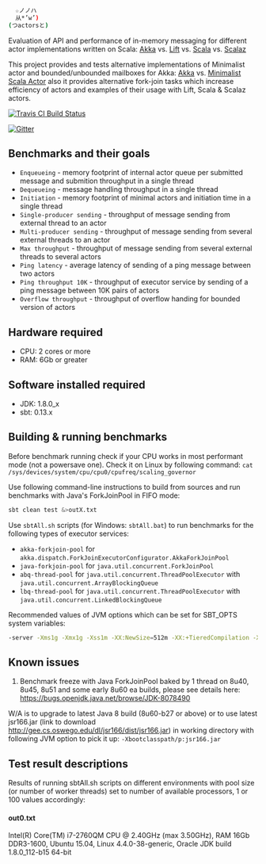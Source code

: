 ```sh
  ☆ノノハ
  从*’w’)
(つactorsと)
```

Evaluation of API and performance of in-memory messaging for different actor implementations written on Scala:
[Akka](https://github.com/akka/akka/blob/master/akka-actor/src/main/scala/akka/actor/Actor.scala) vs.
[Lift](https://github.com/lift/framework/blob/master/core/actor/src/main/scala/net/liftweb/actor/LiftActor.scala) vs.
[Scala](https://github.com/scala/scala/blob/master/src/actors/scala/actors/Actor.scala) vs.
[Scalaz](https://github.com/scalaz/scalaz/blob/master/core/src/main/scala/scalaz/concurrent/Actor.scala)

This project provides and tests alternative implementations of Minimalist actor and bounded/unbounded mailboxes for Akka:
[Akka](https://github.com/plokhotnyuk/actors/blob/master/src/test/scala/akka/dispatch/Mailboxes.scala) vs.
[Minimalist Scala Actor](https://github.com/plokhotnyuk/actors/blob/master/src/test/scala/com/github/gist/viktorklang/Actor.scala)
also it provides alternative fork-join tasks which increase efficiency of actors and examples of their usage
with Lift, Scala & Scalaz actors.

[![Travis CI Build Status](https://secure.travis-ci.org/plokhotnyuk/actors.png)](http://travis-ci.org/plokhotnyuk/actors)

[![Gitter](https://badges.gitter.im/Join%20Chat.svg)](https://gitter.im/plokhotnyuk/actors?utm_source=badge&utm_medium=badge&utm_campaign=pr-badge&utm_content=badge)

## Benchmarks and their goals

* `Enqueueing` - memory footprint of internal actor queue per submitted message and submition throughput in a single thread
* `Dequeueing` - message handling throughput in a single thread
* `Initiation` - memory footprint of minimal actors and initiation time in a single thread
* `Single-producer sending` - throughput of message sending from external thread to an actor
* `Multi-producer sending` - throughput of message sending from several external threads to an actor
* `Max throughput` - throughput of message sending from several external threads to several actors
* `Ping latency` - average latency of sending of a ping message between two actors
* `Ping throughput 10K` - throughput of executor service by sending of a ping message between 10K pairs of actors
* `Overflow throughput` - throughput of overflow handing for bounded version of actors

## Hardware required
- CPU: 2 cores or more
- RAM: 6Gb or greater

## Software installed required
- JDK: 1.8.0_x
- sbt: 0.13.x

## Building & running benchmarks
Before benchmark running check if your CPU works in most performant mode (not a powersave one). Check it on Linux by following command:
`cat /sys/devices/system/cpu/cpu0/cpufreq/scaling_governor`

Use following command-line instructions to build from sources and run benchmarks with Java's ForkJoinPool in FIFO mode:
```sh
sbt clean test &>outX.txt
```

Use `sbtAll.sh` scripts (for Windows: `sbtAll.bat`) to run benchmarks for the following types of executor services:
- `akka-forkjoin-pool` for `akka.dispatch.ForkJoinExecutorConfigurator.AkkaForkJoinPool`
- `java-forkjoin-pool` for `java.util.concurrent.ForkJoinPool`
- `abq-thread-pool` for `java.util.concurrent.ThreadPoolExecutor` with `java.util.concurrent.ArrayBlockingQueue`
- `lbq-thread-pool` for `java.util.concurrent.ThreadPoolExecutor` with `java.util.concurrent.LinkedBlockingQueue`

Recommended values of JVM options which can be set for SBT_OPTS system variables:

```sh
-server -Xms1g -Xmx1g -Xss1m -XX:NewSize=512m -XX:+TieredCompilation -XX:+UseG1GC -XX:+ParallelRefProcEnabled -XX:-UseBiasedLocking -XX:+AlwaysPreTouch
```

## Known issues
1. Benchmark freeze with Java ForkJoinPool baked by 1 thread on 8u40, 8u45, 8u51 and some early 8u60 ea builds, please see details here: 
https://bugs.openjdk.java.net/browse/JDK-8078490

W/A is to upgrade to latest Java 8 build (8u60-b27 or above) or to use latest jsr166.jar (link to download http://gee.cs.oswego.edu/dl/jsr166/dist/jsr166.jar) 
in working directory with following JVM option to pick it up: `-Xbootclasspath/p:jsr166.jar`

## Test result descriptions
Results of running sbtAll.sh scripts on different environments with pool size (or number of worker threads)
set to number of available processors, 1 or 100 values accordingly:

#### out0.txt
Intel(R) Core(TM) i7-2760QM CPU @ 2.40GHz (max 3.50GHz), RAM 16Gb DDR3-1600, Ubuntu 15.04, Linux 4.4.0-38-generic, Oracle JDK build 1.8.0_112-b15 64-bit
